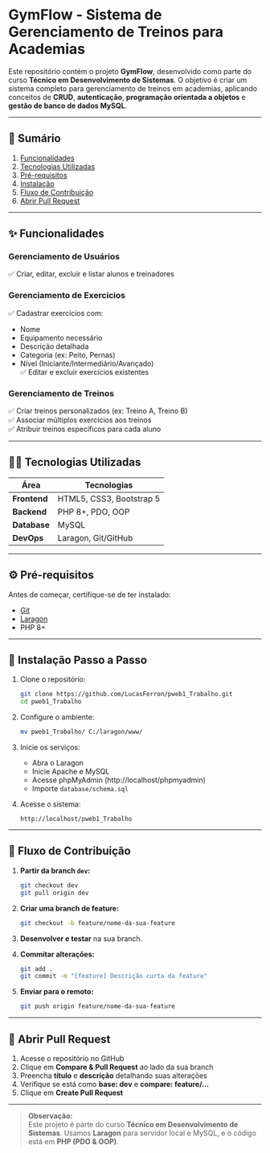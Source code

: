 # GymFlow - Sistema de Gerenciamento de Treinos para Academias

Este repositório contém o projeto **GymFlow**, desenvolvido como parte do curso **Técnico em Desenvolvimento de Sistemas**. O objetivo é criar um sistema completo para gerenciamento de treinos em academias, aplicando conceitos de **CRUD**, **autenticação**, **programação orientada a objetos** e **gestão de banco de dados MySQL**.

---

## 📑 Sumário

1. [Funcionalidades](#-funcionalidades)  
2. [Tecnologias Utilizadas](#-Tecnologias-Utilizadas)  
3. [Pré-requisitos](#-pré-requisitos)  
4. [Instalação](#-instalação-passo-a-passo)  
5. [Fluxo de Contribuição](#-fluxo-de-contribuição)  
6. [Abrir Pull Request](#-abrir-pull-request)  

---

## ✨ Funcionalidades

###  Gerenciamento de Usuários
✅ Criar, editar, excluir e listar alunos e treinadores  

###  Gerenciamento de Exercícios  
✅ Cadastrar exercícios com:  
   - Nome  
   - Equipamento necessário  
   - Descrição detalhada  
   - Categoria (ex: Peito, Pernas)  
   - Nível (Iniciante/Intermediário/Avançado)  
✅ Editar e excluir exercícios existentes  

###  Gerenciamento de Treinos  
✅ Criar treinos personalizados (ex: Treino A, Treino B)  
✅ Associar múltiplos exercícios aos treinos  
✅ Atribuir treinos específicos para cada aluno  

---

## 👨‍💻 Tecnologias Utilizadas

| Área         | Tecnologias |
|--------------|-------------|
| **Frontend** | HTML5, CSS3, Bootstrap 5 |
| **Backend**  | PHP 8+, PDO, OOP |
| **Database** | MySQL |
| **DevOps**   | Laragon, Git/GitHub |

---

## ⚙️ Pré-requisitos

Antes de começar, certifique-se de ter instalado:
- [Git](https://git-scm.com/)  
- [Laragon](https://laragon.org/download/)  
- PHP 8+  

---

## 🚀 Instalação Passo a Passo

1. Clone o repositório:
    ```bash
    git clone https://github.com/LucasFerron/pweb1_Trabalho.git
    cd pweb1_Trabalho
    ```

2. Configure o ambiente:
    ```bash
    mv pweb1_Trabalho/ C:/laragon/www/
    ```

3. Inicie os serviços:
    - Abra o Laragon
    - Inicie Apache e MySQL
    - Acesse phpMyAdmin (http://localhost/phpmyadmin)
    - Importe `database/schema.sql`

4. Acesse o sistema:
    ```
    http://localhost/pweb1_Trabalho
    ```

---

## 🔄 Fluxo de Contribuição

1. **Partir da branch `dev`:**
    ```bash
    git checkout dev
    git pull origin dev
    ```

2. **Criar uma branch de feature:**
    ```bash
    git checkout -b feature/nome-da-sua-feature
    ```

3. **Desenvolver e testar** na sua branch.

4. **Commitar alterações:**
    ```bash
    git add .
    git commit -m "[feature] Descrição curta da feature"
    ```

5. **Enviar para o remoto:**
    ```bash
    git push origin feature/nome-da-sua-feature
    ```

---

## 🚀 Abrir Pull Request

1. Acesse o repositório no GitHub  
2. Clique em **Compare & Pull Request** ao lado da sua branch  
3. Preencha **título** e **descrição** detalhando suas alterações  
4. Verifique se está como **base: dev** e **compare: feature/...**  
5. Clique em **Create Pull Request**  

---

> **Observação:**  
> Este projeto é parte do curso **Técnico em Desenvolvimento de Sistemas**. Usamos **Laragon** para servidor local e MySQL, e o código está em **PHP (PDO & OOP)**.
